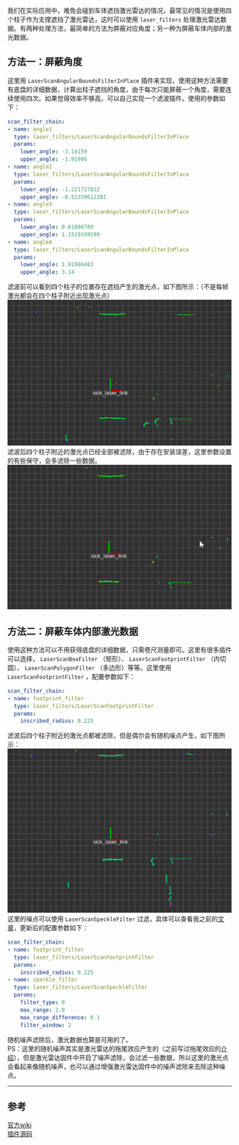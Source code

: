 我们在实际应用中，难免会碰到车体遮挡激光雷达的情况，最常见的情况是使用四个柱子作为支撑遮挡了激光雷达，这时可以使用 `laser_filters` 处理激光雷达数据。有两种处理方法，最简单的方法为屏蔽对应角度；另一种为屏蔽车体内部的激光数据。  
  
## 方法一：屏蔽角度
这里用 `LaserScanAngularBoundsFilterInPlace` 插件来实现，使用这种方法需要有底盘的详细数据，计算出柱子遮挡的角度，由于每次只能屏蔽一个角度，需要连续使用四次。如果觉得效率不够高，可以自己实现一个滤波插件。使用的参数如下：  
```yaml
scan_filter_chain:
- name: angle1
  type: laser_filters/LaserScanAngularBoundsFilterInPlace
  params:
    lower_angle: -3.14159
    upper_angle: -1.91986
- name: angle2
  type: laser_filters/LaserScanAngularBoundsFilterInPlace
  params:
    lower_angle: -1.221727823
    upper_angle: -0.52359612201
- name: angle3
  type: laser_filters/LaserScanAngularBoundsFilterInPlace
  params:
    lower_angle: 0.61086789
    upper_angle: 1.1519199599
- name: angle4
  type: laser_filters/LaserScanAngularBoundsFilterInPlace
  params:
    lower_angle: 1.91986483
    upper_angle: 3.14
```
滤波前可以看到四个柱子的位置存在遮挡产生的激光点，如下图所示：（不是每帧激光都会在四个柱子附近出现激光点）  
![](attachments/filter_angle_before.png)
滤波后四个柱子附近的激光点已经全部被滤除，由于存在安装误差，这里参数设置的有些保守，会多滤除一些数据。  
![](attachments/filter_angle_after.png)
  
## 方法二：屏蔽车体内部激光数据
使用这种方法可以不用获得底盘的详细数据，只需卷尺测量即可。这里有很多插件可以选择， `LaserScanBoxFilter` （矩形）、 `LaserScanFootprintFilter` （内切圆）、 `LaserScanPolygonFilter` （多边形）等等。这里使用 `LaserScanFootprintFilter` ，配置参数如下：  
```yaml
scan_filter_chain:
- name: footprint_filter
  type: laser_filters/LaserScanFootprintFilter
  params:
    inscribed_radius: 0.225
```
滤波后四个柱子附近的激光点都被滤除，但是偶尔会有随机噪点产生，如下图所示：  
![](attachments/filter_radius_after.png)
这里的噪点可以使用 `LaserScanSpeckleFilter` 过滤，具体可以查看我之前的[文章](../使用LaserScanSpeckleFilter过滤激光雷达噪点/使用LaserScanSpeckleFilter过滤激光雷达噪点.md)，更新后的配置参数如下：  
```yaml
scan_filter_chain:
- name: footprint_filter
  type: laser_filters/LaserScanFootprintFilter
  params:
    inscribed_radius: 0.225
- name: speckle_filter
  type: laser_filters/LaserScanSpeckleFilter
  params:
    filter_type: 0
    max_range: 2.0
    max_range_difference: 0.1
    filter_window: 2
```
随机噪声滤除后，激光数据也算是可用的了。  
PS：这里的随机噪声其实是激光雷达的拖尾效应产生的（之前写过拖尾效应的[介绍](../使用ScanShadowsFilter过滤激光雷达拖尾/使用ScanShadowsFilter过滤激光雷达拖尾.md)），但是激光雷达固件中开启了噪声滤除，会过滤一些数据，所以这里的激光点会看起来像随机噪声，也可以通过增强激光雷达固件中的噪声滤除来去除这种噪点。  
  
---
## 参考
[官方wiki](http://wiki.ros.org/laser_filters)  
[插件源码](https://github.com/ros-perception/laser_filters/)  
<!-- [ros_comm](https://github.com/ros/ros_comm)  
[一文搞懂XML、Json、Protobuf序列化协议](https://blog.csdn.net/Jiangtagong/article/details/119656782)  
[探索ROS中的XML](https://www.dazhuanlan.com/heraclitus/topics/1235795) -->